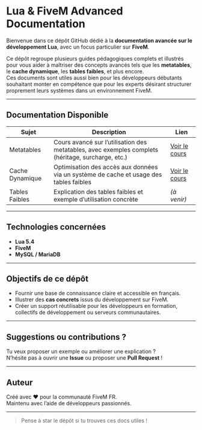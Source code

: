 
# Lua & FiveM Advanced Documentation

Bienvenue dans ce dépôt GitHub dédié à la **documentation avancée sur le développement Lua**, avec un focus particulier sur **FiveM**.

Ce dépôt regroupe plusieurs guides pédagogiques complets et illustrés pour vous aider à maîtriser des concepts avancés tels que les **metatables**, le **cache dynamique**, les **tables faibles**, et plus encore.  
Ces documents sont utiles aussi bien pour les développeurs débutants souhaitant monter en compétence que pour les experts désirant structurer proprement leurs systèmes dans un environnement FiveM.

---

## Documentation Disponible

| Sujet | Description | Lien |
|-------|-------------|------|
| Metatables | Cours avancé sur l’utilisation des metatables, avec exemples complets (héritage, surcharge, etc.) | [Voir le cours](./metatable.md) |
| Cache Dynamique | Optimisation des accès aux données via un système de cache et usage des tables faibles | [Voir le cours](./cache.md) |
| Tables Faibles | Explication des tables faibles et exemple d’utilisation concrète | *(à venir)* |

---

## Technologies concernées

- **Lua 5.4**
- **FiveM**
- **MySQL / MariaDB**

---

## Objectifs de ce dépôt

- Fournir une base de connaissance claire et accessible en français.
- Illustrer des **cas concrets** issus du développement sur FiveM.
- Créer un support réutilisable pour les développeurs en formation, collectifs de développement ou serveurs communautaires.

---

## Suggestions ou contributions ?

Tu veux proposer un exemple ou améliorer une explication ?  
N’hésite pas à ouvrir une **Issue** ou proposer une **Pull Request** !

---

## Auteur

Créé avec ❤️ pour la communauté FiveM FR.  
Maintenu avec l’aide de développeurs passionnés.

---

> Pense à star le dépôt si tu trouves ces docs utiles !
